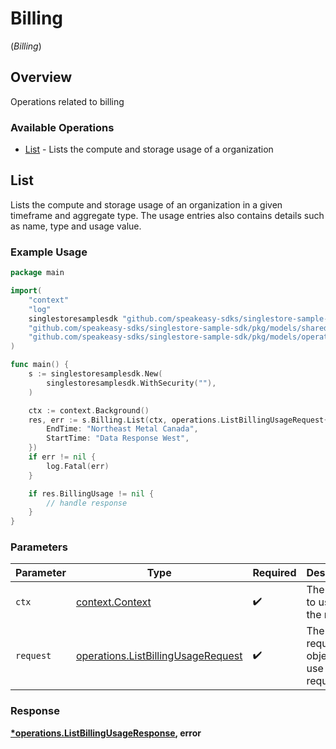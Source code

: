 # Billing
(*Billing*)

## Overview

Operations related to billing

### Available Operations

* [List](#list) - Lists the compute and storage usage of a organization

## List

Lists the compute and storage usage of an organization in a given timeframe and aggregate type. The usage entries also contains details such as name, type and usage value.


### Example Usage

```go
package main

import(
	"context"
	"log"
	singlestoresamplesdk "github.com/speakeasy-sdks/singlestore-sample-sdk"
	"github.com/speakeasy-sdks/singlestore-sample-sdk/pkg/models/shared"
	"github.com/speakeasy-sdks/singlestore-sample-sdk/pkg/models/operations"
)

func main() {
    s := singlestoresamplesdk.New(
        singlestoresamplesdk.WithSecurity(""),
    )

    ctx := context.Background()
    res, err := s.Billing.List(ctx, operations.ListBillingUsageRequest{
        EndTime: "Northeast Metal Canada",
        StartTime: "Data Response West",
    })
    if err != nil {
        log.Fatal(err)
    }

    if res.BillingUsage != nil {
        // handle response
    }
}
```

### Parameters

| Parameter                                                                                | Type                                                                                     | Required                                                                                 | Description                                                                              |
| ---------------------------------------------------------------------------------------- | ---------------------------------------------------------------------------------------- | ---------------------------------------------------------------------------------------- | ---------------------------------------------------------------------------------------- |
| `ctx`                                                                                    | [context.Context](https://pkg.go.dev/context#Context)                                    | :heavy_check_mark:                                                                       | The context to use for the request.                                                      |
| `request`                                                                                | [operations.ListBillingUsageRequest](../../models/operations/listbillingusagerequest.md) | :heavy_check_mark:                                                                       | The request object to use for the request.                                               |


### Response

**[*operations.ListBillingUsageResponse](../../models/operations/listbillingusageresponse.md), error**

